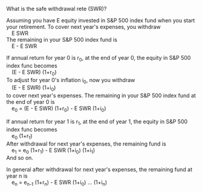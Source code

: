 What is the safe withdrawal rete (SWR)? 

Assuming you have E equity invested in S&P 500 index fund when
you start your retirement. To cover next year's expenses,
you withdraw  
&emsp;E SWR  
The remaining in your S&P 500 index fund is  
&emsp;E - E SWR  

If annual return for year 0 is r<sub>0</sub>, at the end of year 0,
the equity in S&P 500 index func becomes  
&emsp;(E - E SWR) (1+r<sub>0</sub>)  
To adjust for year 0's inflation i<sub>0</sub>, now you withdraw  
&emsp;(E - E SWR) (1+i<sub>0</sub>)  
to cover next year's expenses.
The remaining in your S&P 500 index fund at the end of year 0 is  
&emsp;e<sub>0</sub> = (E - E SWR) (1+r<sub>0</sub>) - E SWR (1+i<sub>0</sub>)   

If annual return for year 1 is r<sub>1</sub>, at the end of year 1,
the equity in S&P 500 index func becomes  
&emsp;e<sub>0</sub> (1+r<sub>1</sub>)  
After withdrawal for next year's expenses, the remaining fund is  
&emsp;e<sub>1</sub> = e<sub>0</sub> (1+r<sub>1</sub>) - E SWR (1+i<sub>0</sub>) (1+i<sub>1</sub>)  
And so on.

In general after withdrawal for next year's expenses, the remaining fund
at year n is  
&emsp;e<sub>n</sub> = e<sub>n-1</sub> (1+r<sub>n</sub>) - E SWR (1+i<sub>0</sub>) ... (1+i<sub>n</sub>)  
